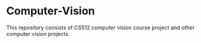# Computer-Vision
This repository consists of CS512 computer vision course project and other computer vision projects.
